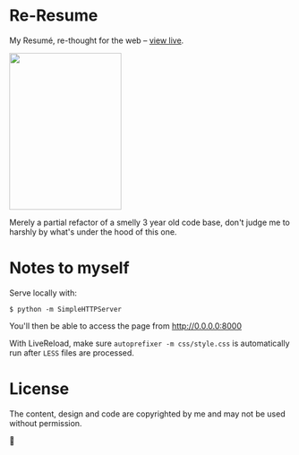 # Re-Resume

My Resumé, re-thought for the web – [view live](http://pketh.org/re-resume/).

<a href="http://pirijan.org">
<img src="http://payload100.cargocollective.com/1/0/1410/4304324/prt_200x280_1380127439_2x.png" width="200" height="280">
</a>

Merely a partial refactor of a smelly 3 year old code base, don't judge me to harshly by what's under the hood of this one.

# Notes to myself

Serve locally with:
```
$ python -m SimpleHTTPServer
```
You'll then be able to access the page from http://0.0.0.0:8000

With LiveReload, make sure `autoprefixer -m css/style.css` is automatically run after `LESS` files are processed.

# License

The content, design and code are copyrighted by me and may not be used without permission.

:sunrise:
